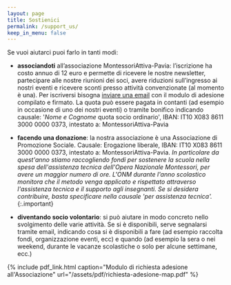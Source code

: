 ```yaml
---
layout: page
title: Sostienici
permalink: /support_us/
keep_in_menu: false
---
```


Se vuoi aiutarci puoi farlo in tanti modi:

* **associandoti** all’associazione MontessoriAttiva-Pavia: l’iscrizione ha costo annuo di 12 euro e permette di ricevere le nostre newsletter, partecipare alle nostre riunioni dei soci, avere riduzioni sull’ingresso ai nostri eventi e ricevere sconti presso attività convenzionate (al momento è una). Per iscriversi bisogna [inviare una email](mailto:comunicazioni@montessoriattiva-pavia.it) con il modulo di adesione compilato e firmato. La quota può essere pagata in contanti (ad esempio in occasione di uno dei nostri eventi) o tramite bonifico indicando causale: '*Nome e Cognome* quota socio ordinario', IBAN: IT10 X083 8611 3000 0000 0373, intestato a: MontessoriAttiva-Pavia

* **facendo una donazione**: la nostra associazione è una Associazione di Promozione Sociale. Causale: Erogazione liberale, IBAN: IT10 X083 8611 3000 0000 0373, intestato a: MontessoriAttiva-Pavia. *In particolare da quest'anno stiamo raccogliendo fondi per sostenere la scuola nella spesa dell'assistenza tecnica dell'Opera Nazionale Montessori, per avere un maggior numero di ore. L'ONM durante l'anno scolastico monitora che il metodo venga applicato e rispettato attraverso l'assistenza tecnica e il supporto agli insegnanti. Se si desidera contribuire, basta specificare nella causale 'per assistenza tecnica'.*{:.important}

* **diventando socio volontario**: si può aiutare in modo concreto nello svolgimento delle varie attività. Se si è disponibili, serve segnalarsi tramite email, indicando cosa si è disponibili a fare (ad esempio raccolta fondi, organizzazione eventi, ecc) e quando (ad esempio la sera o nei weekend, durante le vacanze scolastiche o solo per alcune settimane, ecc.)



{% include pdf_link.html caption="Modulo di richiesta adesione all'Associazione" url="/assets/pdf/richiesta-adesione-map.pdf" %}

